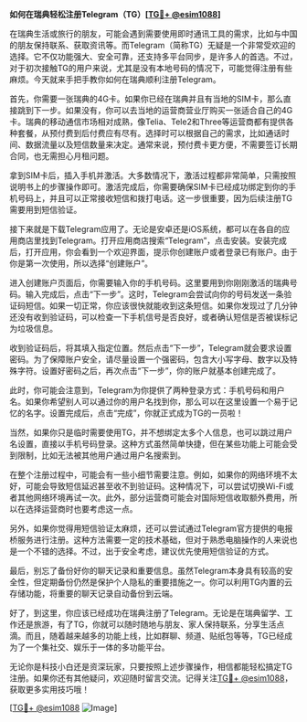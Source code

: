 **如何在瑞典轻松注册Telegram（TG）[[TG💪+ @esim1088](https://t.me/s/esim1088)]**

在瑞典生活或旅行的朋友，可能会遇到需要使用即时通讯工具的需求，比如与中国的朋友保持联系、获取资讯等。而Telegram（简称TG）无疑是一个非常受欢迎的选择。它不仅功能强大、安全可靠，还支持多平台同步，是许多人的首选。不过，对于初次接触TG的用户来说，尤其是没有本地号码的情况下，可能觉得注册有些麻烦。今天就来手把手教你如何在瑞典顺利注册Telegram。

首先，你需要一张瑞典的4G卡。如果你已经在瑞典并且有当地的SIM卡，那么直接跳到下一步。如果没有，你可以去当地的运营商营业厅购买一张适合自己的4G卡。瑞典的移动通信市场相对成熟，像Telia、Tele2和Three等运营商都有提供各种套餐，从预付费到后付费应有尽有。选择时可以根据自己的需求，比如通话时间、数据流量以及短信数量来决定。通常来说，预付费卡更方便，不需要签订长期合同，也无需担心月租问题。

拿到SIM卡后，插入手机并激活。大多数情况下，激活过程都非常简单，只需按照说明书上的步骤操作即可。激活完成后，你需要确保SIM卡已经成功绑定到你的手机号码上，并且可以正常接收短信和拨打电话。这一步很重要，因为后续注册TG需要用到短信验证。

接下来就是下载Telegram应用了。无论是安卓还是iOS系统，都可以在各自的应用商店里找到Telegram。打开应用商店搜索“Telegram”，点击安装。安装完成后，打开应用，你会看到一个欢迎界面，提示你创建账户或者登录已有账户。由于你是第一次使用，所以选择“创建账户”。

进入创建账户页面后，你需要输入你的手机号码。这里要用到你刚刚激活的瑞典号码。输入完成后，点击“下一步”。这时，Telegram会尝试向你的号码发送一条验证码短信。如果一切正常，你应该很快就能收到这条短信。如果你发现过了几分钟还没有收到验证码，可以检查一下手机信号是否良好，或者确认短信是否被误标记为垃圾信息。

收到验证码后，将其填入指定位置。然后点击“下一步”，Telegram就会要求设置密码。为了保障账户安全，请尽量设置一个强密码，包含大小写字母、数字以及特殊字符。设置好密码之后，再次点击“下一步”，你的账户就基本创建完成了。

此时，你可能会注意到，Telegram为你提供了两种登录方式：手机号码和用户名。如果你希望别人可以通过你的用户名找到你，那么可以在这里设置一个易于记忆的名字。设置完成后，点击“完成”，你就正式成为TG的一员啦！

当然，如果你只是临时需要使用TG，并不想绑定太多个人信息，也可以跳过用户名设置，直接以手机号码登录。这种方式虽然简单快捷，但在某些功能上可能会受到限制，比如无法被其他用户通过用户名搜索到。

在整个注册过程中，可能会有一些小细节需要注意。例如，如果你的网络环境不太好，可能会导致短信延迟甚至收不到验证码。这种情况下，可以尝试切换Wi-Fi或者其他网络环境再试一次。此外，部分运营商可能会对国际短信收取额外费用，所以在选择运营商时也要考虑这一点。

另外，如果你觉得用短信验证太麻烦，还可以尝试通过Telegram官方提供的电报桥服务进行注册。这种方法需要一定的技术基础，但对于熟悉电脑操作的人来说也是一个不错的选择。不过，出于安全考虑，建议优先使用短信验证的方式。

最后，别忘了备份好你的聊天记录和重要信息。虽然Telegram本身具有较高的安全性，但定期备份仍然是保护个人隐私的重要措施之一。你可以利用TG内置的云存储功能，将重要的聊天记录自动备份到云端。

好了，到这里，你应该已经成功在瑞典注册了Telegram。无论是在瑞典留学、工作还是旅游，有了TG，你就可以随时随地与朋友、家人保持联系，分享生活点滴。而且，随着越来越多的功能上线，比如群聊、频道、贴纸包等等，TG已经成为了一个集社交、娱乐于一体的多功能平台。

无论你是科技小白还是资深玩家，只要按照上述步骤操作，相信都能轻松搞定TG注册。如果你还有其他疑问，欢迎随时留言交流。记得关注[TG💪+ @esim1088](https://t.me/s/esim1088)，获取更多实用技巧哦！

[[TG💪+ @esim1088](https://t.me/s/esim1088) ![Image](https://i.postimg.cc/4NQfJmqS/Snipaste-2025-05-13-00-14-12.png)]